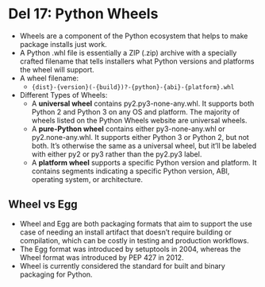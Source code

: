 # Del 17: Python Wheels

- Wheels are a component of the Python ecosystem that helps to make package installs just work.
- A Python .whl file is essentially a ZIP (.zip) archive with a specially crafted filename that tells installers what Python versions and platforms the wheel will support.
- A wheel filename:
    - `{dist}-{version}(-{build})?-{python}-{abi}-{platform}.whl`
- Different Types of Wheels:
    - A **universal wheel** contains py2.py3-none-any.whl. It supports both Python 2 and Python 3 on any OS and platform. The majority of wheels listed on the Python Wheels website are universal wheels.
    - A **pure-Python wheel** contains either py3-none-any.whl or py2.none-any.whl. It supports either Python 3 or Python 2, but not both. It’s otherwise the same as a universal wheel, but it’ll be labeled with either py2 or py3 rather than the py2.py3 label.
    - A **platform wheel** supports a specific Python version and platform. It contains segments indicating a specific Python version, ABI, operating system, or architecture.

## Wheel vs Egg
- Wheel and Egg are both packaging formats that aim to support the use case of needing an install artifact that doesn’t require building or compilation, which can be costly in testing and production workflows.
- The Egg format was introduced by setuptools in 2004, whereas the Wheel format was introduced by PEP 427 in 2012.
- Wheel is currently considered the standard for built and binary packaging for Python.
